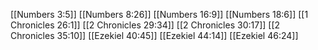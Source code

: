 [[Numbers 3:5]]
[[Numbers 8:26]]
[[Numbers 16:9]]
[[Numbers 18:6]]
[[1 Chronicles 26:1]]
[[2 Chronicles 29:34]]
[[2 Chronicles 30:17]]
[[2 Chronicles 35:10]]
[[Ezekiel 40:45]]
[[Ezekiel 44:14]]
[[Ezekiel 46:24]]
